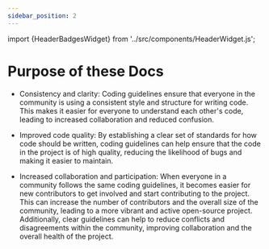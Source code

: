 ```yaml
---
sidebar_position: 2
---
```


import {HeaderBadgesWidget} from '../src/components/HeaderWidget.js';

# Purpose of these Docs

* Consistency and clarity: Coding guidelines ensure that everyone in the community is using a consistent style and structure for writing code. This makes it easier for everyone to understand each other's code, leading to increased collaboration and reduced confusion.

* Improved code quality: By establishing a clear set of standards for how code should be written, coding guidelines can help ensure that the code in the project is of high quality, reducing the likelihood of bugs and making it easier to maintain.

* Increased collaboration and participation: When everyone in a community follows the same coding guidelines, it becomes easier for new contributors to get involved and start contributing to the project. This can increase the number of contributors and the overall size of the community, leading to a more vibrant and active open-source project. Additionally, clear guidelines can help to reduce conflicts and disagreements within the community, improving collaboration and the overall health of the project.

<HeaderBadgesWidget commaDelimitedContributors="Starpelly" lastDateString="2/9/23" />
